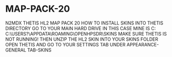 # MAP-PACK-20
N2MDX THETIS HL2 MAP PACK 20
HOW TO INSTALL SKINS INTO THETIS DIRECTORY
GO TO YOUR MAIN HARD DRIVE IN THIS CASE MINE IS C:
C:\USERS\?\APPDATA\ROAMING\OPENHPSDR\SKINS
MAKE SURE THETIS IS NOT RUNNING!
THEN UNZIP THE HL2 SKIN INTO YOUR SKINS FOLDER
OPEN THETIS AND GO TO YOUR SETTINGS TAB
UNDER APPEARANCE-GENERAL TAB-SKINS

